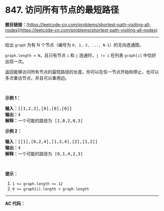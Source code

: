 # 847. 访问所有节点的最短路径

**题目链接：**[https://leetcode-cn.com/problems/shortest-path-visiting-all-nodes](https://leetcode-cn.com/problems/shortest-path-visiting-all-nodes)

---

<div class="content__1Y2H">
 <div class="notranslate">
  <p>给出&nbsp;<code>graph</code>&nbsp;为有 N 个节点（编号为&nbsp;<code>0, 1, 2, ..., N-1</code>）的无向连通图。&nbsp;</p> 
  <p><code>graph.length = N</code>，且只有节点 <code>i</code>&nbsp;和 <code>j</code>&nbsp;连通时，<code>j != i</code>&nbsp;在列表&nbsp;<code>graph[i]</code>&nbsp;中恰好出现一次。</p> 
  <p>返回能够访问所有节点的最短路径的长度。你可以在任一节点开始和停止，也可以多次重访节点，并且可以重用边。</p> 
  <p>&nbsp;</p> 
  <ol> 
  </ol> 
  <p><strong>示例 1：</strong></p> 
  <pre class="language-text"><strong>输入：</strong>[[1,2,3],[0],[0],[0]]
<strong>输出：</strong>4
<strong>解释：</strong>一个可能的路径为 [1,0,2,0,3]</pre> 
  <p><strong>示例 2：</strong></p> 
  <pre class="language-text"><strong>输入：</strong>[[1],[0,2,4],[1,3,4],[2],[1,2]]
<strong>输出：</strong>4
<strong>解释：</strong>一个可能的路径为 [0,1,4,2,3]
</pre> 
  <p>&nbsp;</p> 
  <p><strong>提示：</strong></p> 
  <ol> 
   <li><code>1 &lt;= graph.length &lt;= 12</code></li> 
   <li><code>0 &lt;= graph[i].length &lt;&nbsp;graph.length</code></li> 
  </ol> 
 </div>
</div>

---

**AC 代码：**

```java

```